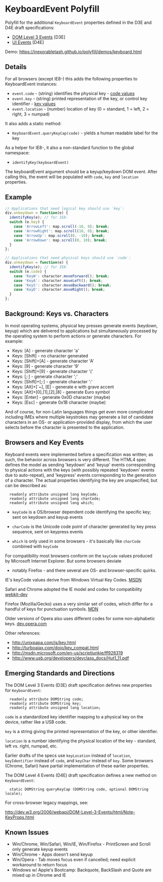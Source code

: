 # KeyboardEvent Polyfill

Polyfill for the additional `KeyboardEvent` properties defined in the D3E and D4E draft specifications:

* [DOM Level 3 Events](https://dvcs.w3.org/hg/dom3events/raw-file/tip/html/DOM3-Events.html) [D3E]
* [UI Events](https://dvcs.w3.org/hg/d4e/raw-file/tip/source_respec.htm) [D4E]

Demo: https://inexorabletash.github.io/polyfill/demos/keyboard.html

## Details

For all browsers (except IE8-) this adds the following properties to
KeyboardEvent instances:

* `event.code` - (string) identifies the physical key - [code values](https://w3c.github.io/uievents-code/)
* `event.key` - (string) printed representation of the key, or control key identifier - [key values](https://w3c.github.io/uievents-key/)
* `event.location` - (number) location of key (0 = standard, 1 = left, 2 = right, 3 = numpad)

It also adds a static method:

* `KeyboardEvent.queryKeyCap(code)` - yields a human readable label for the key

As a helper for IE8-, it also a non-standard function to the global namespace:

* `identifyKey(keyboardEvent)`

The keyboardEvent argument should be a keyup/keydown DOM event. After
calling this, the event will be populated with `code`, `key` and `location`
properties.

## Example

```js
// Applications that need logical key should use `key`:
div.onkeydown = function(e) {
  identifyKey(e); // for IE8-
  switch (e.key) {
    case 'ArrowLeft': map.scroll(-10, 0); break;
    case 'ArrowRight': map.scroll(10, 0); break;
    case 'ArrowUp': map.scroll(0, -10); break;
    case 'ArrowDown': map.scroll(0, 10); break;
  }
};

// Applications that need physical keys should use `code`:
div.onkeydown = function(e) {
  identifyKey(e); // for IE8-
  switch (e.code) {
    case 'KeyW': character.moveForward(); break;
    case 'KeyA': character.moveLeft(); break;
    case 'KeyS': character.moveBackward(); break;
    case 'KeyD': character.moveRight(); break;
  }
};
```

## Background: Keys vs. Characters

In most operating systems, physical key presses generate events
(keydown, keyup) which are delivered to applications but
simultaneously processed by the operating system to perform actions
or generate characters. For example:

* Keys: [A] - generate character 'a'
* Keys: [Shift] - no character generated
* Keys: [Shift]+[A] - generate character 'A'
* Keys: [9] - generate character '9'
* Keys: [Shift]+[9] - generate character '('
* Keys: [;:] - generate character ';'
* Keys: [Shift]+[;:] - generate character ':'
* Keys: [Alt]+[`~], [E] - generate e with grave accent
* Keys: [Alt]+[0],[1],[2],[8] - generate Euro symbol
* Keys: [Enter] - generate 0x0D character (maybe)
* Keys: [Esc] - generate 0x1B character (maybe)

And of course, for non-Latin languages things get even more
complicated including IMEs where multiple keystrokes may generate a
list of candidate characters in an OS- or application-provided
display, from which the user selects before the character is
presented to the application.

## Browsers and Key Events

Keyboard events were implemented before a specification was
written; as such, the behavior across browsers is very different.
The HTML4 spec defines the model as sending 'keydown' and 'keyup'
events corresponding to physical actions with the keys (with
possibly repeated 'keydown' events due to auto-repeat), and
'keypress' events corresponding to the generation of a character.
The actual properties identifying the key are unspecified, but can
be described as:

```idl
  readonly attribute unsigned long keyCode;
  readonly attribute unsigned long charCode;
  readonly attribute unsigned long which;
```

* `keyCode` is a OS/browser dependent code identifying the
  specific key; sent on keydown and keyup events

* `charCode` is the Unicode code point of character generated by
  key press sequence, sent on keypress events

* `which` is only used in some browsers - it's basically like
  `charCode` combined with `keyCode`

For compatibility most browsers conform on the `keyCode` values
produced by Microsoft Internet Explorer. But some browsers deviate
- notably Firefox - and there several are OS- and browser-specific quirks.

IE's keyCode values derive from Windows Virtual Key Codes.
[MSDN](http://msdn.microsoft.com/en-us/library/dd375731(VS.85).aspx)

Safari and Chrome adopted the IE model and codes for compatibility
[webkit-dev](https://lists.webkit.org/pipermail/webkit-dev/2007-December/002992.html)

Firefox (Mozilla/Gecko) uses a very similar set of codes, which differ
for a handful of keys for punctuation symbols.
[MDN](https://developer.mozilla.org/en/DOM/Event/UIEvent/KeyEvent)

Older versions of Opera also uses different codes for some non-alphabetic keys.
[dev.opera.com](http://dev.opera.com/articles/view/keyboard-accessible-web-applications-3/)

Other references:

*  http://unixpapa.com/js/key.html
*  http://turboajax.com/dojo/key_compat.html
*  http://msdn.microsoft.com/en-us/scriptjunkie/ff928319
*  http://www.usb.org/developers/devclass_docs/Hut1_11.pdf

## Emerging Standards and Directions

The DOM Level 3 Events (D3E) draft specification defines new
properties for `KeyboardEvent`:

```idl
  readonly attribute DOMString code;
  readonly attribute DOMString key;
  readonly attribute unsigned long location;
```

  `code` is a standardized key identifier mapping to a physical key
  on the device, rather like a USB code.

  `key` is a string giving the printed representation of the key,
  or other identifier.

  `location` is a number identifying the physical location of the
  key - standard, left vs. right, numpad, etc.

Earlier drafts of the specs use `keyLocation` instead of
`location`, `keyIdentifier` instead of `code`, and `keyChar` instead
of `key`. Some browsers (Chrome, Safari) have partial
implementation of these earlier properties.

The DOM Level 4 Events (D4E) draft specification defines a new
method on `KeyboardEvent`:

```idl
  static DOMString queryKeyCap (DOMString code, optional DOMString locale);
```

For cross-browser legacy mappings, see:

  http://dev.w3.org/2006/webapi/DOM-Level-3-Events/html/Note-KeyProps.html

## Known Issues

* Win/Chrome, Win/Safari, Win/IE, Win/Firefox - PrintScreen and Scroll only generate keyup events
* Win/Chrome - Apps doesn't send keyup
* Win/Opera - Tab moves focus even if cancelled; need explicit workaround to return focus
* Windows w/ Apple's Bootcamp: Backquote, BackSlash and Quote are mixed up in Chrome and IE
